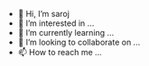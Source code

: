 - 👋 Hi, I’m saroj
- 👀 I’m interested in ...
- 🌱 I’m currently learning ...
- 💞️ I’m looking to collaborate on ...
- 📫 How to reach me ...

<!---
saroj-nf/saroj-nf is a ✨ special ✨ repository because its `README.md` (this file) appears on your GitHub profile.
You can click the Preview link to take a look at your changes.
--->
